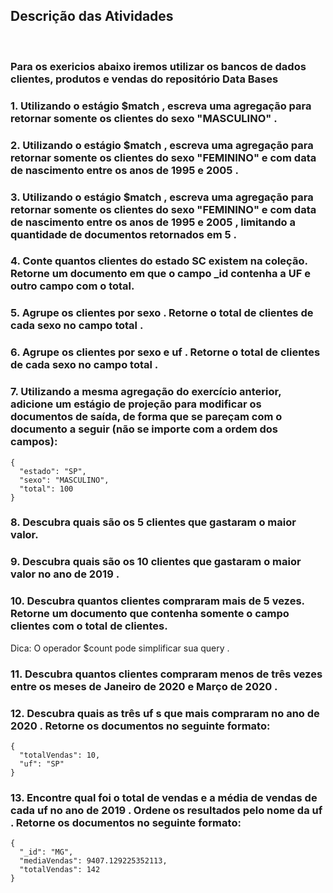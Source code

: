 ## Descrição das Atividades
<br>

### Para os exericios abaixo iremos utilizar os bancos de dados clientes, produtos e vendas do repositório Data Bases

### 1. Utilizando o estágio $match , escreva uma agregação para retornar somente os clientes do sexo "MASCULINO" .
### 2. Utilizando o estágio $match , escreva uma agregação para retornar somente os clientes do sexo "FEMININO" e com data de nascimento entre os anos de 1995 e 2005 .
### 3. Utilizando o estágio $match , escreva uma agregação para retornar somente os clientes do sexo "FEMININO" e com data de nascimento entre os anos de 1995 e 2005 , limitando a quantidade de documentos retornados em 5 .
### 4. Conte quantos clientes do estado SC existem na coleção. Retorne um documento em que o campo _id contenha a UF e outro campo com o total.
### 5. Agrupe os clientes por sexo . Retorne o total de clientes de cada sexo no campo total .
### 6. Agrupe os clientes por sexo e uf . Retorne o total de clientes de cada sexo no campo total .
### 7. Utilizando a mesma agregação do exercício anterior, adicione um estágio de projeção para modificar os documentos de saída, de forma que se pareçam com o documento a seguir (não se importe com a ordem dos campos):
~~~
{
  "estado": "SP",
  "sexo": "MASCULINO",
  "total": 100
}
~~~
### 8. Descubra quais são os 5 clientes que gastaram o maior valor.
### 9. Descubra quais são os 10 clientes que gastaram o maior valor no ano de 2019 .
### 10. Descubra quantos clientes compraram mais de 5 vezes. Retorne um documento que contenha somente o campo clientes com o total de clientes.
Dica: O operador $count pode simplificar sua query .
### 11. Descubra quantos clientes compraram menos de três vezes entre os meses de Janeiro de 2020 e Março de 2020 .
### 12. Descubra quais as três uf s que mais compraram no ano de 2020 . Retorne os documentos no seguinte formato:
~~~
{
  "totalVendas": 10,
  "uf": "SP"
}
~~~
### 13. Encontre qual foi o total de vendas e a média de vendas de cada uf no ano de 2019 . Ordene os resultados pelo nome da uf . Retorne os documentos no seguinte formato:
~~~
{
  "_id": "MG",
  "mediaVendas": 9407.129225352113,
  "totalVendas": 142
}
~~~
